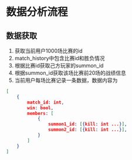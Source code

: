 # 数据分析流程

## 数据获取

1. 获取当前用户1000场比赛的id
2. match_history中包含比赛id和胜负情况
3. 根据比赛id获取己方玩家的summon_id
4. 根据summon_id获取该场比赛前20场的战绩信息
5. 当前用户每场比赛记录一条数据，数据内容为

```json
[
    {
        match_id: int,
        win: bool,
        members: [
            {
                summon1_id: [{kill: int ...}],
                summon2_id: [{kill: int ...}],
            }
        ]
    }
]
```

